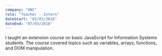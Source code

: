```yaml
---
company: "UNC"
role: "Teacher - Intern"
dateStart: "03/03/2018"
dateEnd: "07/03/2018"
---
```


I taught an extension course on basic JavaScript for Information Systems students. The course covered topics such as variables, arrays, functions, and DOM manipulation.
